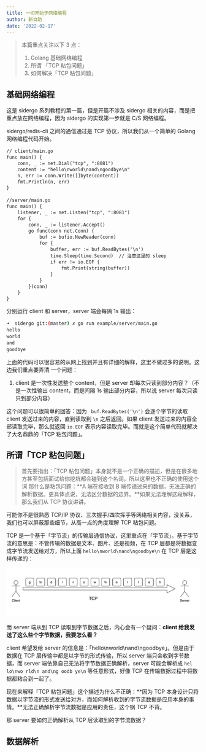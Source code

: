 ```yaml
---
title: 一切开始于网络编程
author: 新自助
date: '2022-02-17'
---
```

> 本篇重点关注以下 3 点：
> 1. Golang 基础网络编程
> 2. 所谓 「TCP 粘包问题」
> 3. 如何解决「TCP 粘包问题」

## 基础网络编程

这是 sidergo 系列教程的第一篇，但是开篇不涉及 sidergo 相关的内容，而是把重点放在网络编程，因为 sidergo 的实现第一步就是 C/S 网络编程。

sidergo/redis-cli 之间的通信通过是 TCP 协议，所以我们从一个简单的 Golang 网络编程代码开始。

```golang
// client/main.go
func main() {
	conn, _ := net.Dial("tcp", ":8081")
	content := "hello\nworld\nand\ngoodbye\n"
	n, err := conn.Write([]byte(content))
	fmt.Println(n, err)
}

//server/main.go
func main() {
	listener, _ := net.Listen("tcp", ":8081")
	for {
		conn, _ := listener.Accept()
		go func(conn net.Conn) {
			buf := bufio.NewReader(conn)
			for {
				buffer, err := buf.ReadBytes('\n')
				time.Sleep(time.Second)  // 注意这里的 sleep
				if err != io.EOF {
					fmt.Print(string(buffer))
				}
			}
		}(conn)
	}
}
```
分别运行 client 和 server，server 端会每隔 1s 输出：
```bash
➜  sidergo git:(master) ✗ go run example/server/main.go
hello
world
and
goodbye
```
上面的代码可以很容易的从网上找到并且有详细的解释，这里不做过多的说明。这边我们重点要弄清 一个问题：
1. client 是一次性发送整个 content，但是 server 却每次只读到部分内容？（不是一次性输出 content，而是间隔 1s 输出部分内容，所以说 server 每次只读只到部分内容）

这个问题可以很简单的回答：因为 ` buf.ReadBytes('\n')`  会逐个字节的读取 client 发送过来的内容，直到读取到 `\n` 之后返回。如果 client 发送过来的内容全部读取完毕，那么就返回 `io.EOF` 表示内容读取完毕。而就是这个简单代码就解决了大名鼎鼎的「TCP 粘包问题」。

## 所谓「TCP 粘包问题」
> 首先要指出：「TCP 粘包问题」本身就不是一个正确的描述，但是在很多地方甚至包括面试给你挖坑都会碰到这个名词，所以这里也不正确的使用这个词
那什么是粘包问题：**A 端在接收到 B 端传递过来的数据，无法正确的解析数据。更具体点说，无法区分数据的边界。**如果无法理解这段解释，那么我们从 TCP 协议讲讲。

可能你不是很熟悉 TCP/IP 协议、三次握手/四次挥手等网络相关内容，没关系，我们也可以屏蔽那些细节，从高一点的角度理解 TCP 粘包问题。

TCP 是一个基于「字节流」的传输层通信协议，这里重点在「字节流」。基于字节流的意思是：不管传输的数据是文本、图片、还是视频，在 TCP 层都是将数据变成字节流发送给对方，所以上面 `hello\nworld\nand\ngoodbye\n` 在 TCP 层是这样传递的：

![](https://raw.githubusercontent.com/chenjiayao/sidergo-posts/master/docs/images/chapter-1-1.jpg)

而 server 端从到 TCP 读取到字节数据之后，内心会有一个疑问：**client 给我发送了这么些个字节数据，我要怎么看？**

client 希望发给 server 的信息是：「hello\nworld\nand\ngoodbye」。但是由于数据在 TCP 层传输中都是以字节的形式传输，所以 server 端只会收到字节数据，而 server 端依靠自己无法将字节数据正确解析，server 可能会解析成 `hel lo\nwo rld\n and\ng oodb ye\n` 等任意形式，好像 TCP 在传输数据过程中将数据都粘合到一起了。

现在来解释「TCP 粘包问题」这个描述为什么不正确：**因为 TCP 本身设计只将数据以字节流的形式发送给对方，而如何解析收到的字节流数据是应用本身的事情。**无法正确解析字节流数据是应用的责任，这个锅 TCP 不背。

那 server 要如何正确解析从 TCP 层读取到的字节流数据？

## 数据解析

